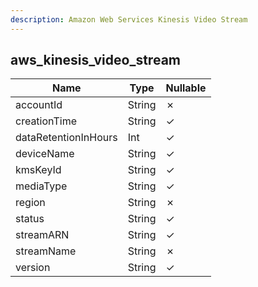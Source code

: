 ```yaml
---
description: Amazon Web Services Kinesis Video Stream
---
```

aws_kinesis_video_stream
------------------------

| **Name**             | **Type** | **Nullable** |
| -------------------- | -------- | ------------ |
| accountId            | String   | &cross;      |
| creationTime         | String   | &check;      |
| dataRetentionInHours | Int      | &check;      |
| deviceName           | String   | &check;      |
| kmsKeyId             | String   | &check;      |
| mediaType            | String   | &check;      |
| region               | String   | &cross;      |
| status               | String   | &check;      |
| streamARN            | String   | &check;      |
| streamName           | String   | &cross;      |
| version              | String   | &check;      |
